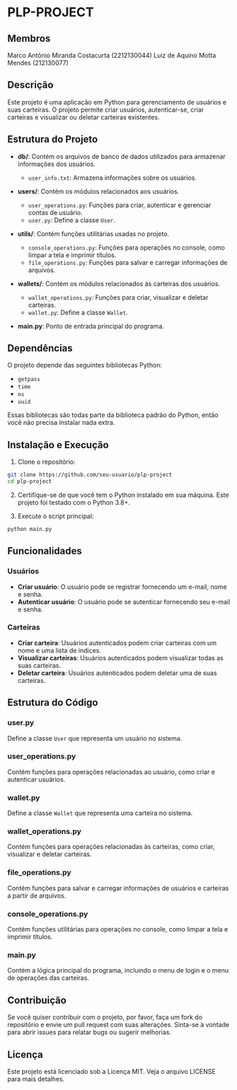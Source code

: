 # PLP-PROJECT

## Membros

Marco Antônio Miranda Costacurta (2212130044)
Luiz de Aquino Motta Mendes (212130077)

## Descrição

Este projeto é uma aplicação em Python para gerenciamento de usuários e suas carteiras. O projeto permite criar usuários, autenticar-se, criar carteiras e visualizar ou deletar carteiras existentes.

## Estrutura do Projeto

- **db/**: Contém os arquivos de banco de dados utilizados para armazenar informações dos usuários.
  - `user_info.txt`: Armazena informações sobre os usuários.

- **users/**: Contém os módulos relacionados aos usuários.
  - `user_operations.py`: Funções para criar, autenticar e gerenciar contas de usuário.
  - `user.py`: Define a classe `User`.

- **utils/**: Contém funções utilitárias usadas no projeto.
  - `console_operations.py`: Funções para operações no console, como limpar a tela e imprimir títulos.
  - `file_operations.py`: Funções para salvar e carregar informações de arquivos.

- **wallets/**: Contém os módulos relacionados às carteiras dos usuários.
  - `wallet_operations.py`: Funções para criar, visualizar e deletar carteiras.
  - `wallet.py`: Define a classe `Wallet`.

- **main.py**: Ponto de entrada principal do programa.

## Dependências

O projeto depende das seguintes bibliotecas Python:

- `getpass`
- `time`
- `os`
- `uuid`

Essas bibliotecas são todas parte da biblioteca padrão do Python, então você não precisa instalar nada extra.

## Instalação e Execução

1. Clone o repositório:

```bash
git clone https://github.com/seu-usuario/plp-project
cd plp-project
```

2. Certifique-se de que você tem o Python instalado em sua máquina. Este projeto foi testado com o Python 3.8+.

3. Execute o script principal:

```bash
python main.py
```

## Funcionalidades

### Usuários

- **Criar usuário**: O usuário pode se registrar fornecendo um e-mail, nome e senha.
- **Autenticar usuário**: O usuário pode se autenticar fornecendo seu e-mail e senha.

### Carteiras

- **Criar carteira**: Usuários autenticados podem criar carteiras com um nome e uma lista de índices.
- **Visualizar carteiras**: Usuários autenticados podem visualizar todas as suas carteiras.
- **Deletar carteira**: Usuários autenticados podem deletar uma de suas carteiras.

## Estrutura do Código

### user.py

Define a classe `User` que representa um usuário no sistema.

### user_operations.py

Contém funções para operações relacionadas ao usuário, como criar e autenticar usuários.

### wallet.py

Define a classe `Wallet` que representa uma carteira no sistema.

### wallet_operations.py

Contém funções para operações relacionadas às carteiras, como criar, visualizar e deletar carteiras.

### file_operations.py

Contém funções para salvar e carregar informações de usuários e carteiras a partir de arquivos.

### console_operations.py

Contém funções utilitárias para operações no console, como limpar a tela e imprimir títulos.

### main.py

Contém a lógica principal do programa, incluindo o menu de login e o menu de operações das carteiras.

## Contribuição

Se você quiser contribuir com o projeto, por favor, faça um fork do repositório e envie um pull request com suas alterações. Sinta-se à vontade para abrir issues para relatar bugs ou sugerir melhorias.

## Licença

Este projeto está licenciado sob a Licença MIT. Veja o arquivo LICENSE para mais detalhes.
